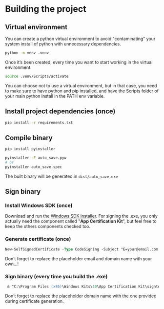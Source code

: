 # Building the project

## Virtual environment
You can create a python virtual environment to avoid "contaminating"
your system install of python with unnecessary dependencies.
```sh
python -m venv .venv
```
Once it’s been created, every time you want to start working in the virtual environment:
```sh
source .venv/Scripts/activate 
```
You can choose not to use a virtual environment, but in that case,
you need to make sure to have python and pip installed,
and have the Scripts folder of your main python install in the PATH env variable.

## Install project dependencies (once)
```sh
pip install -r requirements.txt
```

## Compile binary
```sh
pip install pyinstaller

pyinstaller -F auto_save.pyw
# or
pyinstaller auto_save.spec
```
The built binary will be generated in `dist/auto_save.exe`

## Sign binary

### Install Windows SDK (once)
Download and run the [Windows SDK installer](https://developer.microsoft.com/en-us/windows/downloads/windows-sdk/).
For signing the .exe, you only actually need the component called "**App Certification Kit**", but feel free to keep the others components checked too.

### Generate certificate (once)
```ps
New-SelfSignedCertificate -Type CodeSigning -Subject "E=your@email.com,CN=www.yourname.com" -CertStoreLocation "cert:\CurrentUser\My"
```
Don’t forget to replace the placeholder email and domain name with your own...!

### Sign binary (every time you build the .exe)
```ps
 & "C:\Program Files (x86)\Windows Kits\10\App Certification Kit\signtool.exe" sign /fd SHA256 /n "www.yourname.com" /t http://timestamp.digicert.com .\dist\auto_save.exe
```
Don’t forget to replace the placeholder domain name with the one provided during certificate generation.
